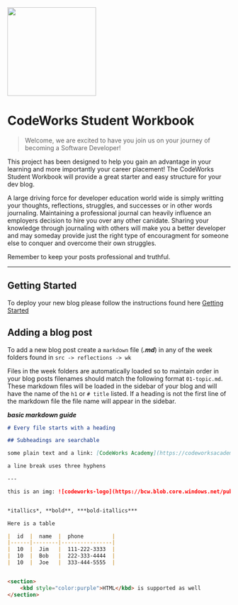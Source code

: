 <img src="https://bcw.blob.core.windows.net/public/img/8600856373152463" height="200" />

# CodeWorks Student Workbook

> Welcome, we are excited to have you join us on your journey of becoming a Software Developer!

This project has been designed to help you gain an advantage in your learning and more importantly your career placement! The CodeWorks Student Workbook will provide a great starter and easy structure for your dev blog.

A large driving force for developer education world wide is simply writting your thoughts, reflections, struggles, and successes or in other words journaling. Maintaining a professional journal can heavily influence an employers decision to hire you over any other canidate. Sharing your knowledge through journaling with others will make you a better developer and may someday provide just the right type of encouragment for someone else to conquer and overcome their own struggles.  

Remember to keep your posts professional and truthful.

---

## Getting Started

To deploy your new blog please follow the instructions found here [Getting Started](./setup-instructions/readme.md)


## Adding a blog post

To add a new blog post create a `markdown` file (***.md***) in any of the week folders found in `src -> reflections -> wk`

Files in the week folders are automatically loaded so to maintain order in your blog posts filenames should match the following format `01-topic.md`. These markdown files will be loaded in the sidebar of your blog and will have the name of the `h1` or `# title` listed. If a heading is not the first line of the markdown file the file name will appear in the sidebar. 


___basic markdown guide___
```markdown
# Every file starts with a heading

## Subheadings are searchable

some plain text and a link: [CodeWorks Academy](https://codeworksacademy.com)

a line break uses three hyphens

---

this is an img: ![codeworks-logo](https://bcw.blob.core.windows.net/public/img/8600856373152463)


*itallics*, **bold**, ***bold-itallics*** 

Here is a table

|  id  |  name  |  phone         |
|------|--------|----------------|
|  10  |  Jim   |  111-222-3333  |
|  10  |  Bob   |  222-333-4444  |
|  10  |  Joe   |  333-444-5555  |


<section>
    <kbd style="color:purple">HTML</kbd> is supported as well
</section>

```
